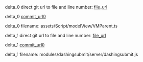 delta_0 direct git url to file and line number: [file_url](https://www.github.com/wsssheep/cocos_creator_mvvm_tools/commit/af4533a556a5fdbeeb47aec4994d232f6dcfd5b9/#diff-4c2321ef94879bebedd11614a6c18da7552431dd61751f678d7658cefc084e6cL97)

delta_0 [commit_url0](https://www.github.com/wsssheep/cocos_creator_mvvm_tools/commit/af4533a556a5fdbeeb47aec4994d232f6dcfd5b9)

delta_0 filename: assets/Script/modelView/VMParent.ts



delta_1 direct git url to file and line number: [file_url](https://www.github.com/BashtonLtd/rrequest/commit/c56dd023e1dec1ef8b013b2faf6717c416f73a26/#diff-073b005d3fa712c0da1ef054eedeca0edc23a0b38db38e8aa775c3455eeffe9fL63)

delta_1 [commit_url0](https://www.github.com/BashtonLtd/rrequest/commit/c56dd023e1dec1ef8b013b2faf6717c416f73a26)

delta_1 filename: modules/dashingsubmit/server/dashingsubmit.js



